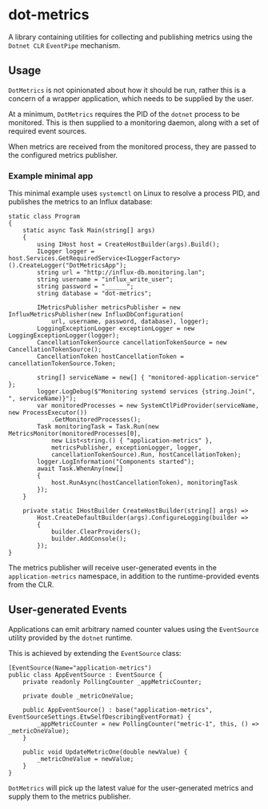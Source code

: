 # dot-metrics

A library containing utilities for collecting and publishing metrics using the `Dotnet CLR` `EventPipe` mechanism.

## Usage

`DotMetrics` is not opinionated about how it should be run, rather this is a concern of a wrapper application, which needs to be supplied by the user.

At a minimum, `DotMetrics` requires the PID of the `dotnet` process to be monitored. This is then supplied to a monitoring daemon, along with a set of required event sources.

When metrics are received from the monitored process, they are passed to the configured metrics publisher.

### Example minimal app

This minimal example uses `systemctl` on Linux to resolve a process PID, and publishes the metrics to an Influx database:

```
static class Program
{
    static async Task Main(string[] args)
    {
        using IHost host = CreateHostBuilder(args).Build();
        ILogger logger = host.Services.GetRequiredService<ILoggerFactory>().CreateLogger("DotMetricsApp");
        string url = "http://influx-db.monitoring.lan";
        string username = "influx_write_user";
        string password = "______";
        string database = "dot-metrics";

        IMetricsPublisher metricsPublisher = new InfluxMetricsPublisher(new InfluxDbConfiguration(
            url, username, password, database), logger);
        LoggingExceptionLogger exceptionLogger = new LoggingExceptionLogger(logger);
        CancellationTokenSource cancellationTokenSource = new CancellationTokenSource();
        CancellationToken hostCancellationToken = cancellationTokenSource.Token;

        string[] serviceName = new[] { "monitored-application-service" };
        logger.LogDebug($"Monitoring systemd services {string.Join(", ", serviceName)}");
        var monitoredProcesses = new SystemCtlPidProvider(serviceName, new ProcessExecutor())
            .GetMonitoredProcesses();
        Task monitoringTask = Task.Run(new MetricsMonitor(monitoredProcesses[0],
            new List<string.() { "application-metrics" },
            metricsPublisher, exceptionLogger, logger,
            cancellationTokenSource).Run, hostCancellationToken);
        logger.LogInformation("Components started");
        await Task.WhenAny(new[]
        {
            host.RunAsync(hostCancellationToken), monitoringTask
        });
    }

    private static IHostBuilder CreateHostBuilder(string[] args) =>
        Host.CreateDefaultBuilder(args).ConfigureLogging(builder =>
        {
            builder.ClearProviders();
            builder.AddConsole();
        });
}
``` 

The metrics publisher will receive user-generated events in the `application-metrics` namespace, in addition to the runtime-provided events from the CLR.

## User-generated Events

Applications can emit arbitrary named counter values using the `EventSource` utility provided by the `dotnet` runtime. 

This is achieved by extending the `EventSource` class:

```
[EventSource(Name="application-metrics")
public class AppEventSource : EventSource {
    private readonly PollingCounter _appMetricCounter;

    private double _metricOneValue;

    public AppEventSource() : base("application-metrics", EventSourceSettings.EtwSelfDescribingEventFormat) {
        _appMetricCounter = new PollingCounter("metric-1", this, () => _metricOneValue);
    }

    public void UpdateMetricOne(double newValue) {
        _metricOneValue = newValue;
    }
}
```

`DotMetrics` will pick up the latest value for the user-generated metrics and supply them to the metrics publisher.

